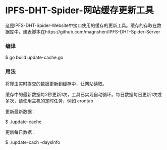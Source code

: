 # IPFS-DHT-Spider-网站缓存更新工具

这是IPFS-DHT-Spider-Website中接口使用的缓存的更新工具。缓存的存取在数据库中，建表脚本在https://github.com/magnshen/IPFS-DHT-Spider-Server

### 编译

$ go build update-cache.go

### 用法

将爬虫实时提交的数据更新到缓存中，让网站读取。

缓存中的最新数据每2秒更新1次，工具已实现自动循环。每日数据每日更新1次或多次，请使用主机的定时任务，例如 crontab

更新最新数据：

$ ./update-cache 

更新每日数据：

$ ./update-cach -daysInfo



